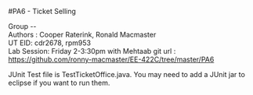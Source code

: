 #PA6 - Ticket Selling  

Group --  
Authors : Cooper Raterink, Ronald Macmaster  
UT EID: cdr2678, rpm953  
Lab Session: Friday 2-3:30pm with Mehtaab
git url : https://github.com/ronny-macmaster/EE-422C/tree/master/PA6  

JUnit Test file is TestTicketOffice.java.
You may need to add a JUnit jar to eclipse if you want to run them.